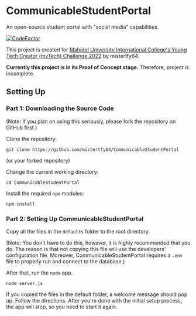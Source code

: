 # CommunicableStudentPortal
An open-source student portal with "social media" capabilities.

[![CodeFactor](https://www.codefactor.io/repository/github/mistertfy64/communicablestudentportal/badge)](https://www.codefactor.io/repository/github/mistertfy64/communicablestudentportal)

This project is created for [Mahidol University International College's Young Tech Creator (myTech) Challenge 2022](https://muic.mahidol.ac.th/eng/muic-young-tech-creator-mytech-challenge-2022/) by mistertfy64.

**Currently this project is in its Proof of Concept stage.** Therefore, project is incomplete.

## Setting Up
### Part 1: Downloading the Source Code

(Note: If you plan on using this seriously, please fork the repository on GitHub first.)

Clone the repository:
```
git clone https://github.com/mistertfy64/CommunicableStudentPortal
```
(or your forked repository)


Change the current working directory:
```
cd CommunicableStudentPortal
```

Install the required `npm` modules:
```
npm install
```

### Part 2: Setting Up CommunicableStudentPortal

Copy all the files in the `defaults` folder to the root directory.

(Note: You don't have to do this, however, it is highly recommended that you do. The reason is that not copying this file will use the developers' configuration file. Moreover, CommunicableStudentPortal requires a `.env` file to properly run and connect to the database.)

After that, run the `node` app.

```
node server.js
```

If you copied the files in the default folder, a welcome message should pop up. Follow the directions. After you're done with the initial setup process, the app will stop, so you need to start it again.
